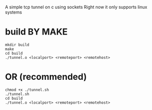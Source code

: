 A simple tcp tunnel on c using sockets 
Right now it only supports linux systems

# build BY MAKE
    
``` 
mkdir build 
make 
cd build 
./tunnel.o <localport> <remoteport> <remotehost>
```
# OR (recommended)

``` 
chmod +x ./tunnel.sh
./tunnel.sh 
cd build 
./tunnel.o <localport> <remoteport> <remotehost>
``` 


